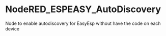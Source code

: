 # NodeRED_ESPEASY_AutoDiscovery
Node to enable autodiscovery for EasyEsp without have the code on each device
